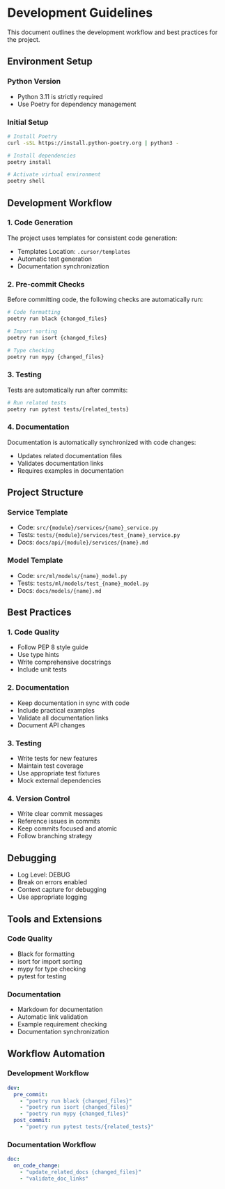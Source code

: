 # Development Guidelines

This document outlines the development workflow and best practices for the project.

## Environment Setup

### Python Version
- Python 3.11 is strictly required
- Use Poetry for dependency management

### Initial Setup
```bash
# Install Poetry
curl -sSL https://install.python-poetry.org | python3 -

# Install dependencies
poetry install

# Activate virtual environment
poetry shell
```

## Development Workflow

### 1. Code Generation

The project uses templates for consistent code generation:

- Templates Location: `.cursor/templates`
- Automatic test generation
- Documentation synchronization

### 2. Pre-commit Checks

Before committing code, the following checks are automatically run:

```bash
# Code formatting
poetry run black {changed_files}

# Import sorting
poetry run isort {changed_files}

# Type checking
poetry run mypy {changed_files}
```

### 3. Testing

Tests are automatically run after commits:

```bash
# Run related tests
poetry run pytest tests/{related_tests}
```

### 4. Documentation

Documentation is automatically synchronized with code changes:

- Updates related documentation files
- Validates documentation links
- Requires examples in documentation

## Project Structure

### Service Template
- Code: `src/{module}/services/{name}_service.py`
- Tests: `tests/{module}/services/test_{name}_service.py`
- Docs: `docs/api/{module}/services/{name}.md`

### Model Template
- Code: `src/ml/models/{name}_model.py`
- Tests: `tests/ml/models/test_{name}_model.py`
- Docs: `docs/models/{name}.md`

## Best Practices

### 1. Code Quality
- Follow PEP 8 style guide
- Use type hints
- Write comprehensive docstrings
- Include unit tests

### 2. Documentation
- Keep documentation in sync with code
- Include practical examples
- Validate all documentation links
- Document API changes

### 3. Testing
- Write tests for new features
- Maintain test coverage
- Use appropriate test fixtures
- Mock external dependencies

### 4. Version Control
- Write clear commit messages
- Reference issues in commits
- Keep commits focused and atomic
- Follow branching strategy

## Debugging

- Log Level: DEBUG
- Break on errors enabled
- Context capture for debugging
- Use appropriate logging

## Tools and Extensions

### Code Quality
- Black for formatting
- isort for import sorting
- mypy for type checking
- pytest for testing

### Documentation
- Markdown for documentation
- Automatic link validation
- Example requirement checking
- Documentation synchronization

## Workflow Automation

### Development Workflow
```yaml
dev:
  pre_commit:
    - "poetry run black {changed_files}"
    - "poetry run isort {changed_files}"
    - "poetry run mypy {changed_files}"
  post_commit:
    - "poetry run pytest tests/{related_tests}"
```

### Documentation Workflow
```yaml
doc:
  on_code_change:
    - "update_related_docs {changed_files}"
    - "validate_doc_links"
```
